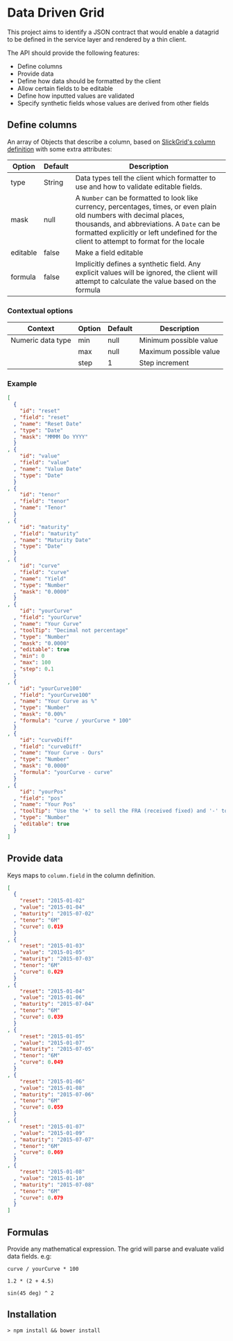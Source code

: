 # Data Driven Grid

This project aims to identify a JSON contract that would enable a datagrid to be defined in the service layer and rendered by a thin client.

The API should provide the following features:

* Define columns
* Provide data
* Define how data should be formatted by the client
* Allow certain fields to be editable
* Define how inputted values are validated
* Specify synthetic fields whose values are derived from other fields

## Define columns

An array of Objects that describe a column, based on [SlickGrid's column definition](https://github.com/mleibman/SlickGrid/wiki/Column-Options) with some extra attributes:

| Option | Default | Description |
|---|---|---|
| type  | String | Data types tell the client which formatter to use and how to validate editable fields. |
| mask  | null | A `Number` can be formatted to look like currency, percentages, times, or even plain old numbers with decimal places, thousands, and abbreviations. A `Date` can be formatted explicitly or left undefined for the client to attempt to format for the locale |
| editable  | false  | Make a field editable |
| formula | false  | Implicitly defines a synthetic field. Any explicit values will be ignored, the client will attempt to calculate the value based on the formula |

### Contextual options

| Context | Option | Default | Description |
|---|---|---|---|
| Numeric data type | min | null | Minimum possible value
|  | max | null | Maximum possible value
|  | step | 1 | Step increment

### Example

``` json
[
  {
    "id": "reset"
  , "field": "reset"
  , "name": "Reset Date"
  , "type": "Date"
  , "mask": "MMMM Do YYYY"
  }
, {
    "id": "value"
  , "field": "value"
  , "name": "Value Date"
  , "type": "Date"
  }
, {
    "id": "tenor"
  , "field": "tenor"
  , "name": "Tenor"
  }
, {
    "id": "maturity"
  , "field": "maturity"
  , "name": "Maturity Date"
  , "type": "Date"
  }
, {
    "id": "curve"
  , "field": "curve"
  , "name": "Yield"
  , "type": "Number"
  , "mask": "0.0000"
  }
, {
    "id": "yourCurve"
  , "field": "yourCurve"
  , "name": "Your Curve"
  , "toolTip": "Decimal not percentage"
  , "type": "Number"
  , "mask": "0.0000"
  , "editable": true
  , "min": 0
  , "max": 100
  , "step": 0.1
  }
, {
    "id": "yourCurve100"
  , "field": "yourCurve100"
  , "name": "Your Curve as %"
  , "type": "Number"
  , "mask": "0.00%"
  , "formula": "curve / yourCurve * 100"
  }
, {
    "id": "curveDiff"
  , "field": "curveDiff"
  , "name": "Your Curve - Ours"
  , "type": "Number"
  , "mask": "0.0000"
  , "formula": "yourCurve - curve"
  }
, {
    "id": "yourPos"
  , "field": "pos"
  , "name": "Your Pos"
  , "toolTip": "Use the '+' to sell the FRA (received fixed) and '-' to buy the FRA (pay fixed)"
  , "type": "Number"
  , "editable": true
  }
]
```

## Provide data

Keys maps to `column.field` in the column definition.

``` json
[
  {
    "reset": "2015-01-02"
  , "value": "2015-01-04"
  , "maturity": "2015-07-02"
  , "tenor": "6M"
  , "curve": 0.019
  }
, {
    "reset": "2015-01-03"
  , "value": "2015-01-05"
  , "maturity": "2015-07-03"
  , "tenor": "6M"
  , "curve": 0.029
  }
, {
    "reset": "2015-01-04"
  , "value": "2015-01-06"
  , "maturity": "2015-07-04"
  , "tenor": "6M"
  , "curve": 0.039
  }
, {
    "reset": "2015-01-05"
  , "value": "2015-01-07"
  , "maturity": "2015-07-05"
  , "tenor": "6M"
  , "curve": 0.049
  }
, {
    "reset": "2015-01-06"
  , "value": "2015-01-08"
  , "maturity": "2015-07-06"
  , "tenor": "6M"
  , "curve": 0.059
  }
, {
    "reset": "2015-01-07"
  , "value": "2015-01-09"
  , "maturity": "2015-07-07"
  , "tenor": "6M"
  , "curve": 0.069
  }
, {
    "reset": "2015-01-08"
  , "value": "2015-01-10"
  , "maturity": "2015-07-08"
  , "tenor": "6M"
  , "curve": 0.079
  }
]
```

## Formulas

Provide any mathematical expression. The grid will parse and evaluate valid data fields. e.g:

``` curve / yourCurve * 100 ```

``` 1.2 * (2 + 4.5) ```

``` sin(45 deg) ^ 2 ```

## Installation

``` shell
> npm install && bower install
```
